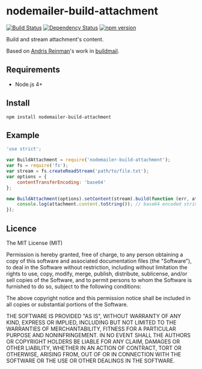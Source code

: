 # nodemailer-build-attachment

[![Build Status](https://travis-ci.org/killmenot/nodemailer-build-attachment.svg?branch=master)](https://travis-ci.org/killmenot/nodemailer-build-attachment)
[![Dependency Status](https://gemnasium.com/badges/github.com/killmenot/nodemailer-build-attachment.svg)](https://gemnasium.com/github.com/killmenot/nodemailer-build-attachment)
[![npm version](https://badge.fury.io/js/nodemailer-build-attachment.svg)](https://badge.fury.io/js/nodemailer-build-attachment)

Build and stream attachment's content.

Based on [Andris Reinman](https://github.com/andris9)'s work in [buildmail](https://github.com/nodemailer/buildmail).

## Requirements

 - Node.js 4+

## Install

```
npm install nodemailer-build-attachment
```


## Example

```javascript
'use strict';

var BuildAttachment = require('nodemailer-build-attachment');
var fs = require('fs');
var stream = fs.createReadStream('path/to/file.txt');
var options = {
    contentTransferEncoding: 'base64'
};

new BuildAttachment(options).setContent(stream).build(function (err, attachment) {
    console.log(attachment.content.toString()); // base64 encoded string
});

```


## Licence

The MIT License (MIT)

Permission is hereby granted, free of charge, to any person obtaining a copy
of this software and associated documentation files (the "Software"), to deal
in the Software without restriction, including without limitation the rights
to use, copy, modify, merge, publish, distribute, sublicense, and/or sell
copies of the Software, and to permit persons to whom the Software is
furnished to do so, subject to the following conditions:

The above copyright notice and this permission notice shall be included in all
copies or substantial portions of the Software.

THE SOFTWARE IS PROVIDED "AS IS", WITHOUT WARRANTY OF ANY KIND, EXPRESS OR
IMPLIED, INCLUDING BUT NOT LIMITED TO THE WARRANTIES OF MERCHANTABILITY,
FITNESS FOR A PARTICULAR PURPOSE AND NONINFRINGEMENT. IN NO EVENT SHALL THE
AUTHORS OR COPYRIGHT HOLDERS BE LIABLE FOR ANY CLAIM, DAMAGES OR OTHER
LIABILITY, WHETHER IN AN ACTION OF CONTRACT, TORT OR OTHERWISE, ARISING FROM,
OUT OF OR IN CONNECTION WITH THE SOFTWARE OR THE USE OR OTHER DEALINGS IN THE
SOFTWARE.
